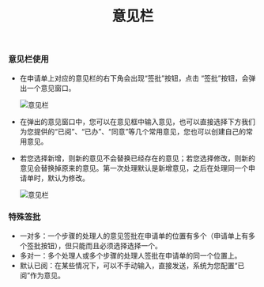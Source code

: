 ﻿---
title: 意见栏
---

### 意见栏使用

   - 在申请单上对应的意见栏的右下角会出现“签批”按钮，点击 “签批”按钮，会弹出一个意见窗口。

       ![意见栏](/assets/help/意见栏1.png)
   - 在弹出的意见窗口中，您可以在意见框中输入意见，也可以直接选择下方我们为您提供的“已阅”、“已办”、“同意”等几个常用意见，您也可以创建自己的常用意见。
   - 若您选择新增，则新的意见不会替换已经存在的意见；若您选择修改，则新的意见会替换掉原来的意见。第一次处理默认是新增意见，之后在处理同一个申请单时，默认为修改。
   
      ![意见栏](/assets/help/意见栏2.png)

### 特殊签批
   - 一对多：一个步骤的处理人的意见签批在申请单的位置有多个（申请单上有多个签批按钮），但只能而且必须选择选择一个。
   - 多对一：多个处理人或多个步骤的处理人签批在申请单的同一个位置上。
   - 默认已阅：在某些情况下，可以不手动输入，直接发送，系统为您配置“已阅”作为意见。

